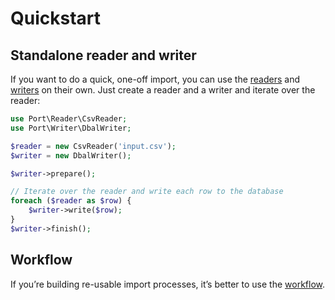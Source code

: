 # Quickstart

## Standalone reader and writer

If you want to do a quick, one-off import, you can use the [readers](readers.md)
and [writers](writers.md) on their own. Just create a reader and a writer and
iterate over the reader:

```php
use Port\Reader\CsvReader;
use Port\Writer\DbalWriter;

$reader = new CsvReader('input.csv');
$writer = new DbalWriter();

$writer->prepare();

// Iterate over the reader and write each row to the database
foreach ($reader as $row) {
    $writer->write($row);
}
$writer->finish();
```

## Workflow

If you’re building re-usable import processes, it’s better to use the
[workflow](workflow.md).
